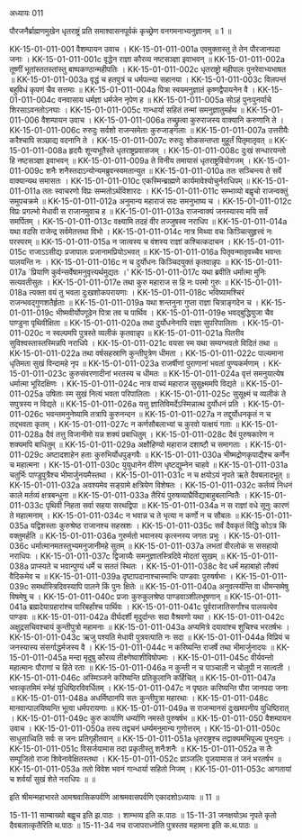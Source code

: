 अध्यायः 011

पौरजनैर्ब्राह्मणमुखेन धृतराष्ट्रं प्रति समाश्वासनपूर्वकं कृच्छ्रेण वनगमनाभ्यनुज्ञानम् ॥ 1 ॥

KK-15-01-011-001	वैशम्पायन उवाच ।
KK-15-01-011-001a	एवमुक्तास्तु ते तेन पौरजानपदा जनाः ।
KK-15-01-011-001c	वृद्धेन राज्ञा कौरव्य नष्टसञ्ज्ञा इवाभवन् ॥
KK-15-01-011-002a	तूष्णीं भूतांस्ततस्तांस्तु बाष्पकण्ठान्महीपतिः ।
KK-15-01-011-002c	धृतराष्ट्रो महीपालः पुनरेवाभ्यभाषत ॥
KK-15-01-011-003a	वृद्धं च हतपुत्रं च धर्मपत्न्या सहानया ।
KK-15-01-011-003c	विलपन्तं बहुविधं कृपणं चैव सत्तमाः ॥
KK-15-01-011-004a	पित्रा स्वयमनुज्ञातं कृष्णद्वैपायनेन वै ।
KK-15-01-011-004c	वनवासाय धर्मज्ञा धर्मजेन नृपेण ह ॥
KK-15-01-011-005a	सोऽहं पुनःपुनर्याचे शिरसाऽवनतोऽनघाः ।
KK-15-01-011-005c	गान्धार्या सहितं तन्मां समनुज्ञातुमर्हथ ॥
KK-15-01-011-006	वैशम्पायन उवाच ।
KK-15-01-011-006a	तच्छ्रुत्वा कुरुराजस्य वाक्यानि करुणानि ते ।
KK-15-01-011-006c	रुरुदुः सर्वशो राजन्समेताः कुरुजाङ्गलाः ॥
KK-15-01-011-007a	उत्तरीयैः करैश्चापि सञ्छाद्य वदनानि ते ।
KK-15-01-011-007c	रुरुदुः शोकसन्तप्ता मुहूर्तं पितृमातृवत् ॥
KK-15-01-011-008a	हृदयैः शून्यभूतैस्ते धृतराष्ट्रप्रवासजम् ।
KK-15-01-011-008c	दुःखं सन्धारयन्तो हि नष्टसञ्ज्ञा इवाभवन् ॥
KK-15-01-011-009a	ते विनीय तमायासं धृतराष्ट्रवियोगजम् ।
KK-15-01-011-009c	शनैः शनैस्तदाऽन्योन्यमब्रुवन्स्वमतान्युत ॥
KK-15-01-011-010a	ततः सञ्चिन्त्य ते सर्वे वाक्यान्यथ समासतः ।
KK-15-01-011-010c	एकस्मिन्ब्राह्मणे कार्यमावेश्योचुर्नराधिपम् ॥
KK-15-01-011-011a	ततः स्वाचरणो विप्रः सम्मतोऽर्थविशारदः ।
KK-15-01-011-011c	सम्भाव्यो बह्वृचो राजन्वक्तुं समुपचक्रमे ॥
KK-15-01-011-012a	अनुमान्य महाराजं सदः समनुभाष्य च ।
KK-15-01-011-012c	विप्रः प्रगल्भो मेधावी स राजानमुवाच ह ॥
KK-15-01-011-013a	राजन्वाक्यं जनस्यास्य मयि सर्वं समर्पितम् ।
KK-15-01-011-013c	वक्ष्यामि तदहं वीर तज्जुषस्व नराधिप ॥
KK-15-01-011-014a	यथा वदसि राजेन्द्र सर्वमेतत्तथा विभो ।
KK-15-01-011-014c	नात्र मिथ्या वचः किञ्चित्सुहृत्त्वं नः परस्परम् ॥
KK-15-01-011-015a	न जात्वस्य च वंशस्य राज्ञां कश्चित्कदाचन ।
KK-15-01-011-015c	राजाऽऽसीद्यः प्रजापालः प्रजानामप्रियोऽभवत् ॥
KK-15-01-011-016a	पितृवन्मातृवच्चैव भवन्तः पालयन्ति नः ।
KK-15-01-011-016c	न च दुर्योधनः किञ्चिदयुक्तं कृतवान्नृपः ॥
KK-15-01-011-017a	`प्रियाणि कुर्वन्सर्वेषामनुवृत्त्यर्थमुद्यतः ।'
KK-15-01-011-017c	यथा ब्रवीति धर्मात्मा मुनिः सत्यवतीसुतः ।
KK-15-01-011-017e	तथा कुरु महाराज स हि नः परमो गुरुः ॥
KK-15-01-011-018a	त्यक्ता वयं तु भवता दुःखशोकपरायणाः ।
KK-15-01-011-018c	भविष्यामश्चिरं राजन्भवद्गुणशतैर्हृताः ॥
KK-15-01-011-019a	यथा शन्तनुना गुप्ता राज्ञा चित्राङ्गदेन च ।
KK-15-01-011-019c	भीष्मवीर्योपगूढेन पित्रा तव च पार्थिव ।
KK-15-01-011-019e	भवद्बुद्धियुजा चैव पाण्डुना पृथिवीक्षिता ॥
KK-15-01-011-020a	तथा दुर्योधनेनापि राज्ञा सुपरिपालिताः ।
KK-15-01-011-020c	न स्वल्पमपि पुत्रस्ते व्यलीकं कृतवान्नृप ॥
KK-15-01-011-021a	पितरीव सुविश्वस्तास्तस्मिन्नपि नराधिपे ।
KK-15-01-011-021c	वयसा स्म यथा सम्यग्भवतो विदितं तथा ॥
KK-15-01-011-022a	तथा वर्षसहस्राणि कुन्तीपुत्रेण धीमता ।
KK-15-01-011-022c	पाल्यमाना धृतिमता सुखं विन्दामहे नृप ॥
KK-15-01-011-023a	राजर्षीणां पुराणानां भवतां पुण्यकर्मणाम् ।
KK-15-01-011-023c	कुरुसंवरणादीनां भरतस्य च धीमतः ॥
KK-15-01-011-024a	वृत्तं समनुयात्येष धर्मात्मा भूरिदक्षिणः ।
KK-15-01-011-024c	नात्र वाच्यं महाराज सुसूक्ष्ममपि विद्यते ॥
KK-15-01-011-025a	उषिताः स्म सुखं नित्यं भवता परिपालिताः ।
KK-15-01-011-025c	सुसूक्ष्मं च व्यलीकं ते सपुत्रस्य न विद्यते ॥
KK-15-01-011-026a	यत्तु ज्ञातिविमर्देऽस्मिन्नात्थ दुर्योधनं प्रति ।
KK-15-01-011-026c	भवन्तमनुनेष्यामि तत्रापि कुरुनन्दन ॥
KK-15-01-011-027a	न तद्दुर्योधनकृतं न च तद्भवता कृतम् ।
KK-15-01-011-027c	न कर्णसौबलाभ्यां च कुरवो यत्क्षयं गताः ॥
KK-15-01-011-028a	दैवं तत्तु विजानीमो यन्न शक्यं प्रबाधितुम् ।
KK-15-01-011-028c	दैवं पुरुषकारेण न शक्यमपि बाधितुम् ॥
KK-15-01-011-029a	अक्षौहिण्यो महाराज दशाष्टौ च समागताः ।
KK-15-01-011-029c	अष्टादशाहेन हताः कुरुभिर्योधपुङ्गवैः ॥
KK-15-01-011-030a	भीष्मद्रोणकृपाद्यैश्च कर्णेन च महात्मना ।
KK-15-01-011-030c	युयुधानेन वीरेण धृष्टद्युम्नेन चाहवे ॥
KK-15-01-011-031a	चतुर्भिः पाण्डुपुत्रैश्च भीमार्जुनयमैस्तथा ।
KK-15-01-011-031c	न च क्षयोऽयं नृपते ऋते दैवबलादभूत् ॥
KK-15-01-011-032a	अवश्यमेव सङ्ग्रामे क्षत्रियेण विशेषतः ।
KK-15-01-011-032c	कर्तव्यं निधनं काले मर्तव्यं क्षत्रबन्धुना ॥
KK-15-01-011-033a	तैरियं पुरुषव्याघ्रैर्विद्याबाहुबलान्वितैः ।
KK-15-01-011-033c	पृथिवी निहता सर्वा सहया सरथद्विपा ॥
KK-15-01-011-034a	न स राज्ञां वधे सूनुः कारणं ते महात्मनाम् ।
KK-15-01-011-034c	न भवान्न च ते भृत्या न कर्णो न च सौबलः ॥
KK-15-01-011-035a	यद्विशस्ताः कुरुश्रेष्ठ राजानश्च सहस्रशः ।
KK-15-01-011-035c	सर्वं दैवकृतं विद्धि कोऽत्र किं वक्तुमर्हति ॥
KK-15-01-011-036a	गुरुर्मतो भवानस्य कृत्स्नस्य जगतः प्रभुः ।
KK-15-01-011-036c	धर्मात्मानमतस्तुभ्यमनुजानीमहे सुतम् ॥
KK-15-01-011-037a	लभतां वीरलोकं स ससहायो नराधिपः ।
KK-15-01-011-037c	द्विजाग्र्यैः समनुज्ञातस्त्रिदिवे मोदतां सुखम् ॥
KK-15-01-011-038a	प्राप्स्यते च भवान्पुण्यं धर्मे च सततं स्थितः ।
KK-15-01-011-038c	वेद धर्मं महाबाहो लौक्यं वैदिकमेव च ॥
KK-15-01-011-039a	दृष्टापदानाश्चास्माभिः पाण्डवाः पुरुषर्षभाः ।
KK-15-01-011-039c	समर्थास्त्रिदिवस्यापि पालने किं पुनः क्षितेः ॥
KK-15-01-011-040a	अनुवर्त्स्यन्ति वा धीमन्समेषु विषमेषु च ।
KK-15-01-011-040c	प्रजाः कुरुकुलश्रेष्ठ पाण्डवाञ्शीलभूषणान् ॥
KK-15-01-011-041a	ब्रह्मदेयाग्रहारांश्च पारिबर्हांश्च पार्थिवः ।
KK-15-01-011-041c	पूर्वराजातिसर्गांश्च पालयत्येव पाण्डवः ॥
KK-15-01-011-042a	दीर्घदर्शी मृदुर्दान्तः सदा वैश्रवणो यथा ।
KK-15-01-011-042c	अक्षुद्रसचिवश्चायं कुन्तीपुत्रो महामनाः ॥
KK-15-01-011-043a	अप्यमित्रे दयावांश्च शुचिश्च भरतर्षभः ।
KK-15-01-011-043c	ऋजु पश्यति मेधावी पुत्रवत्पाति नः सदा ॥
KK-15-01-011-044a	विप्रियं च जनस्यास्य संसर्गाद्धर्मजस्य वै ।
KK-15-01-011-044c	न करिष्यन्ति राजर्षे तथा भीमार्जुनादयः ॥
KK-15-01-011-045a	मन्दा मृदुषु कौरव्य तीक्ष्णेष्वाशीविषोपमाः ।
KK-15-01-011-045c	वीर्यवन्तो महात्मानः पौराणां च हिते रताः ॥
KK-15-01-011-046a	न कुन्ती न च पाञ्चाली न चोलूपी न सात्वती ।
KK-15-01-011-046c	अस्मिञ्जने करिष्यन्ति प्रतिकूलानि कर्हिचित् ॥
KK-15-01-011-047a	भवत्कृतमिमं स्नेहं युधिष्ठिरविवर्धितम् ।
KK-15-01-011-047c	न पृष्ठतः करिष्यन्ति पौरा जानपदा जनाः ॥
KK-15-01-011-048a	अधर्मिष्ठानपि सतः कुन्तीपुत्रा महारथाः ।
KK-15-01-011-048c	मानवान्पालयिष्यन्ति भूत्वा धर्मपरायणाः ॥
KK-15-01-011-049a	स राजन्मानसं दुःखमपनीय युधिष्ठिरात् ।
KK-15-01-011-049c	कुरु कार्याणि धर्म्याणि नमस्ते पुरुषर्षभ ॥
KK-15-01-011-050	वैशम्पायन उवाच ।
KK-15-01-011-050a	तस्य तद्वचनं धर्म्यमनुमान्य गुणोत्तरम् ।
KK-15-01-011-050c	साधुसाध्विति सर्वः स जनः प्रतिगृहीतवान् ॥
KK-15-01-011-051a	धृतराष्ट्रश्च तद्वाक्यमभिपूज्य पुनःपुनः ।
KK-15-01-011-051c	विसर्जयामास तदा प्रकृतीस्तु शनैःशनैः ॥
KK-15-01-011-052a	स तैः सम्पूजितो राजा शिवेनावेक्षितस्तथा ।
KK-15-01-011-052c	प्राञ्जलिः पूजयामास तं जनं भरतर्षभ ॥
KK-15-01-011-053a	ततो विवेश भवनं गान्धार्या सहितो निजम् ।
KK-15-01-011-053c	आगतायां च शर्वर्यां सुखं शेते नराधिपः ॥ ॥

इति श्रीमन्महाभारते आमश्रवासिकपर्वणि आश्रमवासपर्वणि एकादशोऽध्यायः ॥ 11 ॥

15-11-11 साम्बाख्यो बह्वृच इति झ.पाठः । शाम्भव्य इति क.पाठः ॥ 15-11-31 जनक्षयोऽथ नृपते कृतो दैवबलात्कृतैरिति थ.पाठः ॥ 15-11-34 नच राजापराध्नोति पुत्रस्तव महामना इति क.थ.पाठः ॥
